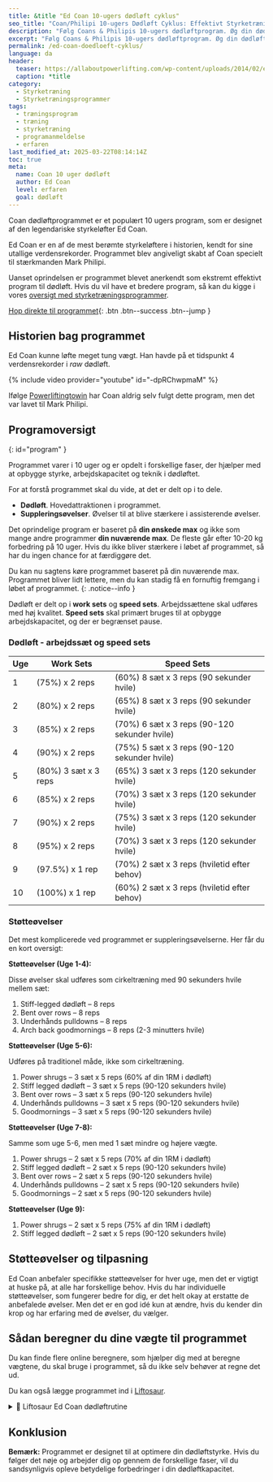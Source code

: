 ```yaml
---
title: &title "Ed Coan 10-ugers dødløft cyklus"
seo_title: "Coan/Philipi 10-ugers Dødløft Cyklus: Effektivt Styrketræningsprogram til Dødløft"
description: "Følg Coans & Philipis 10-ugers dødløftprogram. Øg din dødløftstyrke med en struktureret træningsplan og specifikke støtteøvelser."
excerpt: "Følg Coans & Philipis 10-ugers dødløftprogram. Øg din dødløftstyrke med en struktureret træningsplan og specifikke støtteøvelser."
permalink: /ed-coan-doedloeft-cyklus/
language: da
header:
  teaser: https://allaboutpowerlifting.com/wp-content/uploads/2014/02/edcoan.jpg
  caption: *title
category:
  - Styrketræning
  - Styrketræningsprogrammer
tags:
  - træningsprogram
  - træning
  - styrketræning
  - programanmeldelse
  - erfaren
last_modified_at: 2025-03-22T08:14:14Z
toc: true
meta:
  name: Coan 10 uger dødløft
  author: Ed Coan
  level: erfaren
  goal: dødløft
---
```


Coan dødløftprogrammet er et populært 10 ugers program, som er designet af den legendariske styrkeløfter Ed Coan.

Ed Coan er en af de mest berømte styrkeløftere i historien, kendt for sine utallige verdensrekorder. Programmet blev angiveligt skabt af Coan specielt til stærkmanden Mark Philipi.

Uanset oprindelsen er programmet blevet anerkendt som ekstremt effektivt program til dødløft. Hvis du vil have et bredere program, så kan du kigge i vores [oversigt med styrketræningsprogrammer](/styrketraeningsprogrammer/).

[Hop direkte til programmet](#program){: .btn .btn--success .btn--jump }

## Historien bag programmet

Ed Coan kunne løfte meget tung vægt. Han havde på et tidspunkt 4 verdensrekorder i _raw_ dødløft.

{% include video provider="youtube" id="-dpRChwpmaM" %}

Ifølge [Powerliftingtowin](https://www.powerliftingtowin.com/coan-philippi-deadlift-routine/) har Coan aldrig selv fulgt dette program, men det var lavet til Mark Philipi.

## Programoversigt
{: id="program" }

Programmet varer i 10 uger og er opdelt i forskellige faser, der hjælper med at opbygge styrke, arbejdskapacitet og teknik i dødløftet.

For at forstå programmet skal du vide, at det er delt op i to dele.

- **Dødløft**. Hovedattraktionen i programmet.
- **Suppleringsøvelser**. Øvelser til at blive stærkere i assisterende øvelser.

Det oprindelige program er baseret på **din ønskede max** og ikke som mange andre programmer **din nuværende max**. De fleste går efter 10-20 kg forbedring på 10 uger. Hvis du ikke bliver stærkere i løbet af programmet, så har du ingen chance for at færdiggøre det.

Du kan nu sagtens køre programmet baseret på din nuværende max. Programmet bliver lidt lettere, men du kan stadig få en fornuftig fremgang i løbet af programmet.
{: .notice--info }

Dødløft er delt op i **work sets** og **speed sets**. Arbejdssættene skal udføres med høj kvalitet. **Speed sets** skal primært bruges til at opbygge arbejdskapacitet, og der er begrænset pause.

### Dødløft - arbejdssæt og speed sets

| Uge  | **Work Sets**                 | **Speed Sets**                                 |
|------|-------------------------------|------------------------------------------------|
| 1    | (75%) x 2 reps                | (60%) 8 sæt x 3 reps (90 sekunder hvile)      |
| 2    | (80%) x 2 reps                | (65%) 8 sæt x 3 reps (90 sekunder hvile)      |
| 3    | (85%) x 2 reps                | (70%) 6 sæt x 3 reps (90-120 sekunder hvile)  |
| 4    | (90%) x 2 reps                | (75%) 5 sæt x 3 reps (90-120 sekunder hvile)  |
| 5    | (80%) 3 sæt x 3 reps          | (65%) 3 sæt x 3 reps (120 sekunder hvile)     |
| 6    | (85%) x 2 reps                | (70%) 3 sæt x 3 reps (120 sekunder hvile)     |
| 7    | (90%) x 2 reps                | (75%) 3 sæt x 3 reps (120 sekunder hvile)     |
| 8    | (95%) x 2 reps                | (70%) 3 sæt x 3 reps (120 sekunder hvile)     |
| 9    | (97.5%) x 1 rep               | (70%) 2 sæt x 3 reps (hviletid efter behov)    |
| 10   | (100%) x 1 rep                | (60%) 2 sæt x 3 reps (hviletid efter behov)    |

### Støtteøvelser

Det mest komplicerede ved programmet er suppleringsøvelserne. Her får du en kort oversigt:

**Støtteøvelser (Uge 1-4):**

Disse øvelser skal udføres som cirkeltræning med 90 sekunders hvile mellem sæt:

1. Stiff-legged dødløft – 8 reps
2. Bent over rows – 8 reps
3. Underhånds pulldowns – 8 reps
4. Arch back goodmornings – 8 reps (2-3 minutters hvile)

**Støtteøvelser (Uge 5-6):**

Udføres på traditionel måde, ikke som cirkeltræning.

1. Power shrugs – 3 sæt x 5 reps (60% af din 1RM i dødløft)
2. Stiff legged dødløft – 3 sæt x 5 reps (90-120 sekunders hvile)
3. Bent over rows – 3 sæt x 5 reps (90-120 sekunders hvile)
4. Underhånds pulldowns – 3 sæt x 5 reps (90-120 sekunders hvile)
5. Goodmornings – 3 sæt x 5 reps (90-120 sekunders hvile)

**Støtteøvelser (Uge 7-8):**

Samme som uge 5-6, men med 1 sæt mindre og højere vægte.

1. Power shrugs – 2 sæt x 5 reps (70% af din 1RM i dødløft)
2. Stiff legged dødløft – 2 sæt x 5 reps (90-120 sekunders hvile)
3. Bent over rows – 2 sæt x 5 reps (90-120 sekunders hvile)
4. Underhånds pulldowns – 2 sæt x 5 reps (90-120 sekunders hvile)
5. Goodmornings – 2 sæt x 5 reps (90-120 sekunders hvile)

**Støtteøvelser (Uge 9):**

1. Power shrugs – 2 sæt x 5 reps (75% af din 1RM i dødløft)
2. Stiff legged dødløft – 2 sæt x 5 reps (90-120 sekunders hvile)

## Støtteøvelser og tilpasning

Ed Coan anbefaler specifikke støtteøvelser for hver uge, men det er vigtigt at huske på, at alle har forskellige behov. Hvis du har individuelle støtteøvelser, som fungerer bedre for dig, er det helt okay at erstatte de anbefalede øvelser. Men det er en god idé kun at ændre, hvis du kender din krop og har erfaring med de øvelser, du vælger.

## Sådan beregner du dine vægte til programmet

Du kan finde flere online beregnere, som hjælper dig med at beregne vægtene, du skal bruge i programmet, så du ikke selv behøver at regne det ud.

Du kan også lægge programmet ind i [Liftosaur](/liftosaur/).

<details markdown="1" class="faq">
  <summary>🦖 Liftosaur Ed Coan dødløftrutine</summary>

```
# Week 1
## Day 1
Heavy: Deadlift / 1x2 / 75% @7 180s
Speed: Deadlift / 8x3 / 60% 90s / warmup: none

// **Superset** the following exercises. Rest 90s between exercises. 180s between rounds.
// 🔁 **Superset 1️⃣**
Romanian Deadlift, Barbell / 3x8 / 68.03% @6 / 90s
// 🔁 **Superset 2️⃣**
Bent Over Row / 3x8 / 70.67% @7 / 90s
// 🔁 **Superset 3️⃣** - Lat pull down with underhand grip
Lat Pulldown / 3x8 / 70.67% @7 / 90s
// 🔁 **Superset 4️⃣** - Good morning done with arched back.
Good Morning / 3x8 / 68.03% @6 / 180s


# Week 2
## Day 1
Heavy: Deadlift / 1x2 / 80% @7 180s
Speed: Deadlift / 8x3 / 65% 90s / warmup: none

/// Same as week 1

Romanian Deadlift, Barbell / 3x8
Bent Over Row / 3x8
Lat Pulldown / 3x8
Good Morning / 3x8


# Week 3
## Day 1
Heavy: Deadlift / 1x2 / 85% @7 180s
Speed: Deadlift / 6x3 / 70% 90s / warmup: none

/// Same as week 1

Romanian Deadlift, Barbell / 3x8
Bent Over Row / 3x8
Lat Pulldown / 3x8
Good Morning / 3x8


# Week 4
## Day 1
Heavy: Deadlift / 1x2 / 90% @7 180s
Speed: Deadlift / 5x3 / 75% 90s / warmup: none

/// Same as week 1

Romanian Deadlift, Barbell / 3x8
Bent Over Row / 3x8
Lat Pulldown / 3x8
Good Morning / 3x8


// This week we deload a bit and accessory exercises are done as straight sets.
# Week 5
## Day 1
Heavy: Deadlift / 3x3 / 80% 180s
Speed: Deadlift / 3x3 / 65% 120s / warmup: none

// ➡️ **Straight sets**
// **Power shrugs** - Use 60% deadlift 1RM
Power Shrugs / 3x5 / @7 / 120s
// **RDL**
Romanian Deadlift, Barbell / 3x5 / @6 / 120s
// **BOR**
Bent Over Row / 3x5 / @7 / 120s
// **Lat pulldown** - underhand grip
Lat Pulldown / 3x5 / @7 / 120s
// **Good morning** - arched back
Good Morning / 3x5 / @6 / 120s


# Week 6
## Day 1
Heavy: Deadlift / 1x2 / 85% 180s
Speed: Deadlift / 3x3 / 70% 120s / warmup: none

/// Same as week 5

Power Shrugs / 3x5
Romanian Deadlift, Barbell / 3x5
Bent Over Row / 3x5
Lat Pulldown / 3x5
Good Morning / 3x5


// Accessory exercises are the same as the week before, but one less set, so use higher weights.
# Week 7
## Day 1
Heavy: Deadlift / 1x2 / 90% 180s
Speed: Deadlift / 3x3 / 75% 120s / warmup: none

// ➡️ **Straight sets**
// **Power shrugs** - Use 70% deadlift 1RM
Power Shrugs / 2x5 / @8 / 120s
Romanian Deadlift, Barbell / 2x5 / @7 / 120s
Bent Over Row / 2x5 / @8 / 120s
Lat Pulldown / 2x5 / @8 / 120s
Good Morning / 2x5 / @7 / 120s


# Week 8
## Day 1
Heavy: Deadlift / 1x2 / 95% 180s
Speed: Deadlift / 3x3 / 70% 120s / warmup: none

/// Same as week 7

Power Shrugs / 2x5
Romanian Deadlift, Barbell / 2x5
Bent Over Row / 2x5
Lat Pulldown / 2x5
Good Morning / 2x5


# Week 9
## Day 1
Heavy: Deadlift / 1x1 / 97.5% 180s
Speed: Deadlift / 2x3 / 70% 180s / warmup: none

// ➡️ **Straight sets**
// **Power shrugs** - Use 75% deadlift 1RM
Power Shrugs / 2x5 / 120s
Romanian Deadlift, Barbell / 2x5 / @8 120s


// Test week. No accessory exercises.
# Week 10
// Testday
## Day 1
Heavy: Deadlift / 1x1 / 100%+ 240s
Speed: Deadlift / 2x3 / 60% 180s / warmup: none
```

</details>


## Konklusion

**Bemærk:** Programmet er designet til at optimere din dødløftstyrke. Hvis du følger det nøje og arbejder dig op gennem de forskellige faser, vil du sandsynligvis opleve betydelige forbedringer i din dødløftkapacitet.
